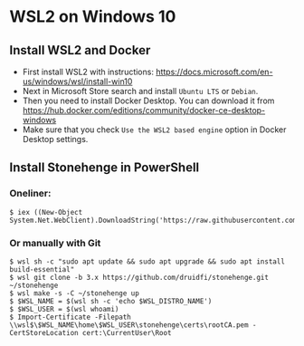 # WSL2 on Windows 10

## Install WSL2 and Docker

- First install WSL2 with instructions: https://docs.microsoft.com/en-us/windows/wsl/install-win10
- Next in Microsoft Store search and install `Ubuntu LTS` or `Debian`.
- Then you need to install Docker Desktop. You can download it from https://hub.docker.com/editions/community/docker-ce-desktop-windows
- Make sure that you check `Use the WSL2 based engine` option in Docker Desktop settings.

## Install Stonehenge in PowerShell

### Oneliner:

```
$ iex ((New-Object System.Net.WebClient).DownloadString('https://raw.githubusercontent.com/druidfi/stonehenge/3.x/install.ps1'))
```

### Or manually with Git

```
$ wsl sh -c "sudo apt update && sudo apt upgrade && sudo apt install build-essential"
$ wsl git clone -b 3.x https://github.com/druidfi/stonehenge.git ~/stonehenge
$ wsl make -s -C ~/stonehenge up
$ $WSL_NAME = $(wsl sh -c 'echo $WSL_DISTRO_NAME')
$ $WSL_USER = $(wsl whoami)
$ Import-Certificate -Filepath \\wsl$\$WSL_NAME\home\$WSL_USER\stonehenge\certs\rootCA.pem -CertStoreLocation cert:\CurrentUser\Root
```
